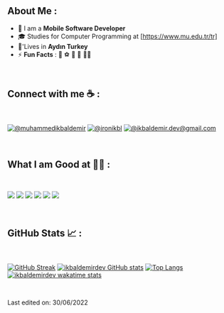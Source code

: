
<h1  I'm İkbal Demir</h1>

## About Me :

- 🏢 I am a **Mobile Software Developer** 
- 🎓 Studies for Computer Programming at [https://www.mu.edu.tr/tr]
- 🏡'Lives in **Aydın Turkey**
- ⚡ **Fun Facts** : 🏃 ⚽ 🥊 🎥 ✍🏻

<br>

## Connect with me ☕ :

<br>

[![@muhammedikbaldemir](https://img.icons8.com/fluency/48/000000/linkedin.png "@muhammedikbaldemir")](https://www.linkedin.com/in/muhammedikbaldemir/) [![@ironikbl](https://img.icons8.com/fluency/48/000000/twitter-squared.png "@ironikbl")](https://twitter.com/ironikbl) [![@ikbaldemir.dev@gmail.com](https://img.icons8.com/fluency/48/000000/apple-mail.png "@ikbaldemir.dev@gmail.com")](ikbaldemir.dev@gmail.com)

<br>

## What I am Good at 🧑‍💻 :

<br>

<img src="https://img.icons8.com/color/48/000000/html-5--v1.png"/> <img src="https://img.icons8.com/color/48/000000/dart.png"/> <img src="https://https://img.icons8.com/?size=100&id=7AFcZ2zirX6Y&format=png&color=000000"/> <img src="https://https://img.icons8.com/?size=100&id=pCvIfmctRaY8&format=png&color=000000"/> <img src="https://https://https://img.icons8.com/?size=100&id=87330&format=png&color=000000"/> <img src="https://https://img.icons8.com/?size=100&id=zfHRZ6i1Wg0U&format=png&color=000000"/>

<br>

## GitHub Stats 📈 :

<br>

[![GitHub Streak](https://github-readme-streak-stats.herokuapp.com?user=ikbaldemirdev&theme=algolia&date_format=M%20j%5B%2C%20Y%5D)](https://git.io/streak-stats) [![ikbaldemirdev GitHub stats](https://github-readme-stats.vercel.app/api?username=ikbaldemirdev&theme=algolia)](https://github.com/ikbaldemirdev/github-readme-stats) [![Top Langs](https://github-readme-stats.vercel.app/api/top-langs/?username=ikbaldemirdev&theme=algolia)](https://github.com/ikbaldemirdev/github-readme-stats) [![ikbaldemirdev wakatime stats](https://github-readme-stats.vercel.app/api/wakatime?username=ikbaldemirdev&theme=algolia)](https://github.com/ikbaldemirdev/github-readme-stats)

<br>

Last edited on: 30/06/2022
